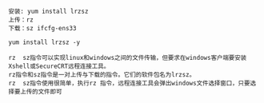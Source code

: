     安装: yum install lrzsz  
    上传：rz  
    下载：sz ifcfg-ens33
     
    yum install lrzsz -y
        
    rz  sz指令可以实现linux和windows之间的文件传输，但要求在windows客户端要安装Xshell或SecureCRT远程连接工具。 
    rz指令和sz指令是一对上传与下载的指令。它们的软件包名为lrzsz。 
    rz  sz指令使用很简单，执行rz 指令，远程连接工具会弹出windows文件选择窗口，只要选择要上传的文件即可

